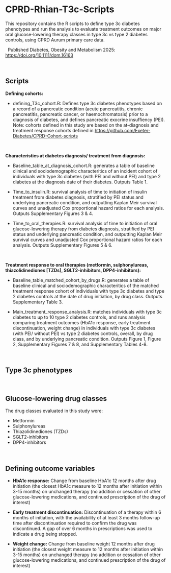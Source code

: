 # CPRD-Rhian-T3c-Scripts
This repository contains the R scripts to define type 3c diabetes phenotypes and run the analysis to evaluate treatment outcomes on major oral glucose-lowering therapy classes in type 3c vs type 2 diabetes controls, using CPRD Aurum primary care data.

&nbsp;
Published Diabetes, Obesity and Metabolism 2025: https://doi.org/10.1111/dom.16163

&nbsp;

## Scripts

**Defining cohorts:**

* defining_T3c_cohort.R: Defines type 3c diabetes phenotypes based on a record of a pancreatic condition (acute pancreatitis, chronic pancreatitis, pancreatic cancer, or haemochromatosis) prior to a diagnosis of diabetes, and defines pancreatic exocrine insuffiency (PEI). 
Note: cohorts defined in this study are based on the at-diagnosis and treatment response cohorts defined in https://github.com/Exeter-Diabetes/CPRD-Cohort-scripts

&nbsp;

**Characteristics at diabetes diagnosis/ treatment from diagnosis:**

* Baseline_table_at_diagnosis_cohort.R: generates a table of baseline clinical and sociodemographic characteritics of an incident cohort of individuals with type 3c diabetes (with PEI and without PEI) and type 2 diabetes at the diagnosis date of their diabetes. Outputs Table 1.
&nbsp;

* Time_to_insulin.R: survival analysis of time to initiation of insulin treatment from diabetes diagnosis, stratified by PEI status and underlying pancreatic condition, and outputting Kaplan Meir survival curves and unadjusted Cox proportional hazard ratios for each analysis. Outputs Supplementary Figures 3 & 4.
&nbsp;

* Time_to_oral_therapies.R: survival analysis of time to initiation of oral glucose-lowering therapy from diabetes diagnosis, stratified by PEI status and underlying pancreatic condition, and outputting Kaplan Meir survival curves and unadjusted Cox proportional hazard ratios for each analysis. Outputs Supplementary Figures 5 & 6.

&nbsp;

**Treatment response to oral therapies (metformin, sulphonylureas, thiazolidinediones [TZDs], SGLT2-inhibitors, DPP4-inhibitors):**

* Baseline_table_matched_cohort_by_drugs.R: generates a table of baseline clinical and sociodemographic characteritics of the matched treatment response cohort of individuals with type 3c diabetes and type 2 diabetes controls at the date of drug initiation, by drug class. Outputs Supplementary Table 3.
&nbsp;

* Main_treatment_response_analysis.R: matches individuals with type 3c diabetes to up to 10 type 2 diabetes controls, and runs analysis comparing treatment outcomes (HbA1c response, early treatment discontinuation, weight change) in individuals with type 3c diabetes (with PEI/ without PEI) vs type 2 diabetes controls, overall, by drug class, and by underlying pancreatic condition. Outputs Figure 1, Figure 2, Supplementary Figures 7 & 8, and Supplementary Tables 4-8.

&nbsp;

## Type 3c phenotypes

&nbsp;

## Glucose-lowering drug classes

The drug classes evaluated in this study were:
* Metformin
* Sulphonylureas
* Thiazolidinediones (TZDs)
* SGLT2-inhibitors
* DPP4-inhibitors

&nbsp;

## Defining outcome variables

* **HbA1c response:** Change from baseline HbA1c 12 months after drug initiation (the closest HbA1c measure to 12 months after initiation within 3-15 months) on unchanged therapy (no addition or cessation of other glucose-lowering medications, and continued prescription of the drug of interest)

* **Early treatment discontinuation:** Discontinuation of a therapy within 6 months of initiation, with the availability of at least 3 months follow-up time after discontinuation required to confirm the drug was discontinued. A gap of over 6 months in prescriptions was used to indicate a drug being stopped.

* **Weight change:** Change from baseline weight 12 months after drug initiation (the closest weight measure to 12 months after initiation within 3-15 months) on unchanged therapy (no addition or cessation of other glucose-lowering medications, and continued prescription of the drug of interest)

&nbsp;
